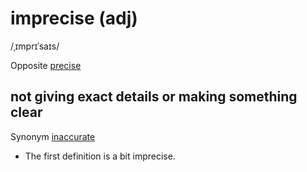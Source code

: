 # imprecise (adj)

/ˌɪmprɪˈsaɪs/

Opposite [precise](../p/precise-adj.md)

## not giving exact details or making something clear

Synonym [inaccurate](inaccurate-adj.md)

- The first definition is a bit imprecise.
